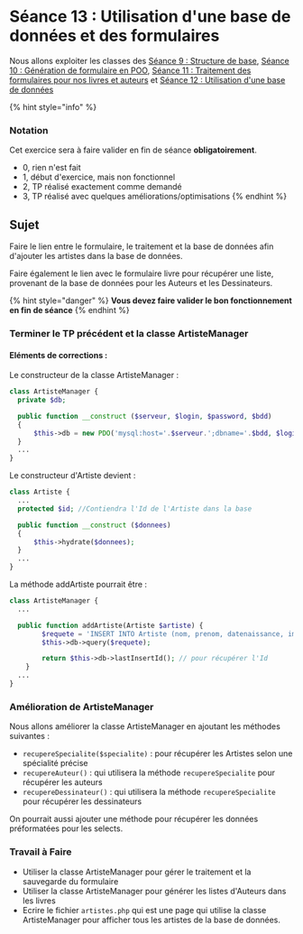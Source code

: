 # Séance 13 : Utilisation d'une base de données et des formulaires

Nous allons exploiter les classes des [Séance 9 : Structure de base](seance-9.md), [Séance 10 : Génération de formulaire en POO](seance-10.md), [Séance 11 : Traitement des formulaires pour nos livres et auteurs](seance-11.md) et [Séance 12 : Utilisation d'une base de données](seance-12.md)

{% hint style="info" %}
### Notation

Cet exercice sera à faire valider en fin de séance **obligatoirement**.

* 0, rien n'est fait
* 1, début d'exercice, mais non fonctionnel
* 2, TP réalisé exactement comme demandé
* 3, TP réalisé avec quelques améliorations/optimisations
{% endhint %}

## Sujet

Faire le lien entre le formulaire, le traitement et la base de données afin d'ajouter les artistes dans la base de données.

Faire également le lien avec le formulaire livre pour récupérer une liste, provenant de la base de données pour les Auteurs et les Dessinateurs.

{% hint style="danger" %}
**Vous devez faire valider le bon fonctionnement en fin de séance**
{% endhint %}

### Terminer le TP précédent et la classe ArtisteManager

#### Eléments de corrections :

Le constructeur de la classe ArtisteManager :

```php
class ArtisteManager {
  private $db;

  public function __construct ($serveur, $login, $password, $bdd)
  {
      $this->db = new PDO('mysql:host='.$serveur.';dbname='.$bdd, $login, $password);
  }
  ...
}
```

Le constructeur d'Artiste devient :

```php
class Artiste {
  ...
  protected $id; //Contiendra l'Id de l'Artiste dans la base

  public function __construct ($donnees)
  {
      $this->hydrate($donnees);
  }
  ...
}
```

La méthode addArtiste pourrait être :

```php
class ArtisteManager {
  ...

  public function addArtiste(Artiste $artiste) {
        $requete = 'INSERT INTO Artiste (nom, prenom, datenaissance, image, specialite) VALUES ("'.$artiste->getNom().'", "'.$artiste->getPrenom().'", "'.$artiste->getDateNaissance().'", "'.$artiste->getImage().'", "'.$artiste->getSpecialite().'")';
        $this->db->query($requete);

        return $this->db->lastInsertId(); // pour récupérer l'Id
    }
  ...
}
```

### Amélioration de ArtisteManager

Nous allons améliorer la classe ArtisteManager en ajoutant les méthodes suivantes :

* `recupereSpecialite($specialite)` : pour récupérer les Artistes selon une spécialité précise
* `recupereAuteur()` : qui utilisera la méthode `recupereSpecialite` pour récupérer les auteurs
* `recupereDessinateur()` : qui utilisera la méthode `recupereSpecialite` pour récupérer les dessinateurs

On pourrait aussi ajouter une méthode pour récupérer les données préformatées pour les selects.

### Travail à Faire

* Utiliser la classe ArtisteManager pour gérer le traitement et la sauvegarde du formulaire
* Utiliser la classe ArtisteManager pour générer les listes d'Auteurs dans les livres
* Ecrire le fichier `artistes.php` qui est une page qui utilise la classe ArtisteManager pour afficher tous les artistes de la base de données.

